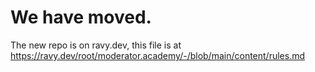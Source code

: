 # We have moved.

The new repo is on ravy.dev, this file is at https://ravy.dev/root/moderator.academy/-/blob/main/content/rules.md
